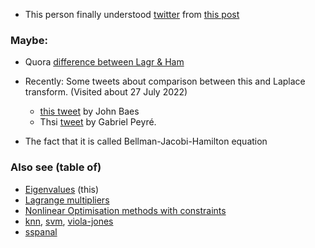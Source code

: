 
* This person finally understood [twitter](https://twitter.com/mstoudenmire/status/1539963638433419266?s=12&t=FcnYrvlEmUYUp146S_El5A) 
from [this post](https://blog.jessriedel.com/2017/06/28/legendre-transform/)

### Maybe:
* Quora [difference between Lagr & Ham](https://www.quora.com/What-is-the-difference-between-Lagrangian-and-Hamiltonian-mechanics)

* Recently: Some tweets about comparison between this and Laplace transform. (Visited about 27 July 2022)
   * [this tweet](https://twitter.com/johncarlosbaez/status/1552162088075677696?s=20&t=5BJioXX_p-Rq-Z6aJmDfvA) by John Baes
   * Thsi [tweet](https://twitter.com/gabrielpeyre/status/1552156833460105216?cn=ZmxleGlibGVfcmVjcw%3D%3D&refsrc=email) by Gabriel Peyré.
* The fact that it is called Bellman-Jacobi-Hamilton equation

### Also see (table of)
* [Eigenvalues](eigenvalues.md) (this)
* [Lagrange multipliers](./lagrange-multipliers.md)
* [Nonlinear Optimisation methods with constraints](./nlo.md)
* [knn](./knn.md), [svm](./svm.md), [viola-jones](./viola-jones-adaboost.md)
* [sspanal](https://github.com/sohale/sspanel/blob/master/m1/links-panel.md)
